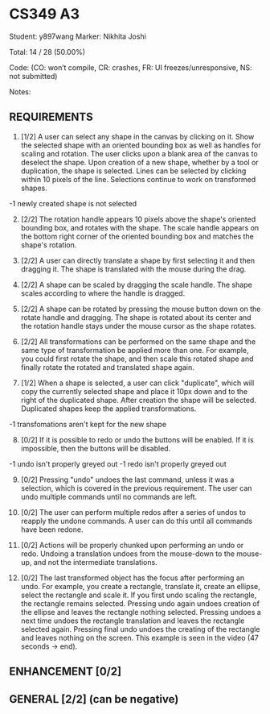 # CS349 A3
Student: y897wang
Marker: Nikhita Joshi


Total: 14 / 28 (50.00%)

Code: 
(CO: won’t compile, CR: crashes, FR: UI freezes/unresponsive, NS: not submitted)


Notes:   

## REQUIREMENTS

1. [1/2] A user can select any shape in the canvas by clicking on it. Show the selected shape with an oriented bounding box as well as handles for scaling and rotation. The user clicks upon a blank area of the canvas to deselect the shape. Upon creation of a new shape, whether by a tool or duplication, the shape is selected. Lines can be selected by clicking within 10 pixels of the line. Selections continue to work on transformed shapes.

-1 newly created shape is not selected

2. [2/2] The rotation handle appears 10 pixels above the shape's oriented bounding box, and rotates with the shape. The scale handle appears on the bottom right corner of the oriented bounding box and matches the shape's rotation.

3. [2/2] A user can directly translate a shape by first selecting it and then dragging it. The shape is translated with the mouse during the drag.

4. [2/2] A shape can be scaled by dragging the scale handle. The shape scales according to where the handle is dragged.

5. [2/2] A shape can be rotated by pressing the mouse button down on the rotate handle and dragging. The shape is rotated about its center and the rotation handle stays under the mouse cursor as the shape rotates.

6. [2/2] All transformations can be performed on the same shape and the same type of transformation be applied more than one. For example, you could first rotate the shape, and then scale this rotated shape and finally rotate the rotated and translated shape again.

7. [1/2] When a shape is selected, a user can click "duplicate", which will copy the currently selected shape and place it 10px down and to the right of the duplicated shape. After creation the shape will be selected. Duplicated shapes keep the applied transformations.

-1 transfomations aren't kept for the new shape

8. [0/2] If it is possible to redo or undo the buttons will be enabled. If it is impossible, then the buttons will be disabled.

-1 undo isn't properly greyed out
-1 redo isn't properly greyed out

9. [0/2] Pressing "undo" undoes the last command, unless it was a selection, which is covered in the previous requirement. The user can undo multiple commands until no commands are left.

10. [0/2] The user can perform multiple redos after a series of undos to reapply the undone commands. A user can do this until all commands have been redone.

11. [0/2] Actions will be properly chunked upon performing an undo or redo. Undoing a translation undoes from the mouse-down to the mouse-up, and not the intermediate translations.

12. [0/2] The last transformed object has the focus after performing an undo. For example, you create a rectangle, translate it, create an ellipse, select the rectangle and scale it. If you first undo scaling the rectangle, the rectangle remains selected. Pressing undo again undoes creation of the ellipse and leaves the rectangle nothing selected. Pressing undoes a next time undoes the rectangle translation and leaves the rectangle selected again. Pressing final undo undoes the creating of the rectangle and leaves nothing on the screen. This example is seen in the video (47 seconds -> end).

## ENHANCEMENT [0/2]

## GENERAL [2/2] (can be negative)